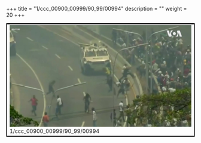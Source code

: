 +++
title = "1/ccc_00900_00999/90_99/00994"
description = ""
weight = 20
+++

<table style="border:2px solid black;max-width:800px;max-height:800px;" 
><tr><td>
<img class="center-fit-jpg"
src="/jpg_/aaa_20190430_NxaOmWaI8sI_00993.jpg">
1/ccc_00900_00999/90_99/00994
</img></td></tr></table>
